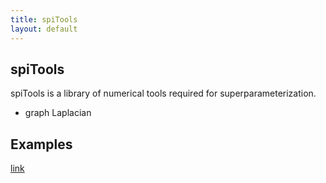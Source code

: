 ```yaml
---
title: spiTools
layout: default
---
```

## spiTools

spiTools is a library of numerical tools required for superparameterization.

- graph Laplacian

## Examples


<a href="./spipack/examples/NumericalSolvers/heat-matrix-eigenvalues/description.md" target="_top">link</a>
